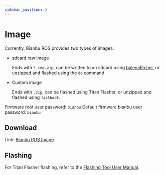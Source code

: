 ```yaml
---
sidebar_position: 2
---
```


# Image

Currently, Bianbu ROS provides two types of images:

- sdcard raw image

  Ends with `*.img.zip`, can be written to an sdcard using [balenaEtcher](https://etcher.balena.io/), or unzipped and flashed using the `dd` command.

- Custom image

  Ends with `.zip`, can be flashed using Titan Flasher, or unzipped and flashed using `fastboot`.

Firmware root user password: `bianbu`
Default firmware bianbu user password: `bianbu`

## Download

Link: [Bianbu ROS Image](https://archive.spacemit.com/ros2/bianbu-ros-images/v1.0/bianbu-24.04-ROS-lite-k1-dailybuild-20250711150556.zip)

## Flashing

For Titan Flasher flashing, refer to the [Flashing Tool User Manual](https://developer.spacemit.com/documentation?token=O6wlwlXcoiBZUikVNh2cczhin5d).
